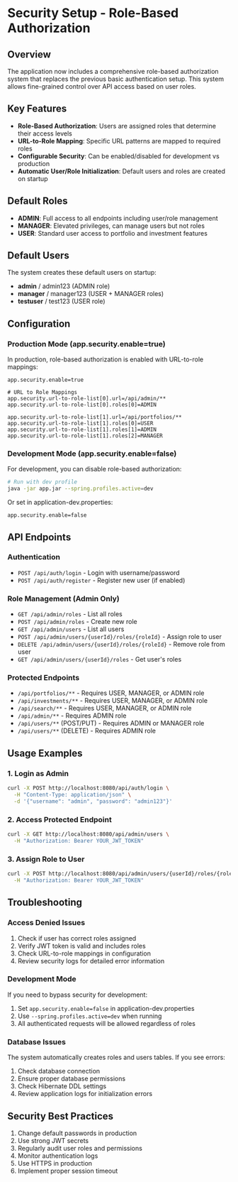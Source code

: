 # Security Setup - Role-Based Authorization

## Overview
The application now includes a comprehensive role-based authorization system that replaces the previous basic authentication setup. This system allows fine-grained control over API access based on user roles.

## Key Features
- **Role-Based Authorization**: Users are assigned roles that determine their access levels
- **URL-to-Role Mapping**: Specific URL patterns are mapped to required roles
- **Configurable Security**: Can be enabled/disabled for development vs production
- **Automatic User/Role Initialization**: Default users and roles are created on startup

## Default Roles
- **ADMIN**: Full access to all endpoints including user/role management
- **MANAGER**: Elevated privileges, can manage users but not roles
- **USER**: Standard user access to portfolio and investment features

## Default Users
The system creates these default users on startup:
- **admin** / admin123 (ADMIN role)
- **manager** / manager123 (USER + MANAGER roles)  
- **testuser** / test123 (USER role)

## Configuration

### Production Mode (app.security.enable=true)
In production, role-based authorization is enabled with URL-to-role mappings:

```properties
app.security.enable=true

# URL to Role Mappings
app.security.url-to-role-list[0].url=/api/admin/**
app.security.url-to-role-list[0].roles[0]=ADMIN

app.security.url-to-role-list[1].url=/api/portfolios/**
app.security.url-to-role-list[1].roles[0]=USER
app.security.url-to-role-list[1].roles[1]=ADMIN
app.security.url-to-role-list[1].roles[2]=MANAGER
```

### Development Mode (app.security.enable=false)
For development, you can disable role-based authorization:

```bash
# Run with dev profile
java -jar app.jar --spring.profiles.active=dev
```

Or set in application-dev.properties:
```properties
app.security.enable=false
```

## API Endpoints

### Authentication
- `POST /api/auth/login` - Login with username/password
- `POST /api/auth/register` - Register new user (if enabled)

### Role Management (Admin Only)
- `GET /api/admin/roles` - List all roles
- `POST /api/admin/roles` - Create new role
- `GET /api/admin/users` - List all users
- `POST /api/admin/users/{userId}/roles/{roleId}` - Assign role to user
- `DELETE /api/admin/users/{userId}/roles/{roleId}` - Remove role from user
- `GET /api/admin/users/{userId}/roles` - Get user's roles

### Protected Endpoints
- `/api/portfolios/**` - Requires USER, MANAGER, or ADMIN role
- `/api/investments/**` - Requires USER, MANAGER, or ADMIN role
- `/api/search/**` - Requires USER, MANAGER, or ADMIN role
- `/api/admin/**` - Requires ADMIN role
- `/api/users/**` (POST/PUT) - Requires ADMIN or MANAGER role
- `/api/users/**` (DELETE) - Requires ADMIN role

## Usage Examples

### 1. Login as Admin
```bash
curl -X POST http://localhost:8080/api/auth/login \
  -H "Content-Type: application/json" \
  -d '{"username": "admin", "password": "admin123"}'
```

### 2. Access Protected Endpoint
```bash
curl -X GET http://localhost:8080/api/admin/users \
  -H "Authorization: Bearer YOUR_JWT_TOKEN"
```

### 3. Assign Role to User
```bash
curl -X POST http://localhost:8080/api/admin/users/{userId}/roles/{roleId} \
  -H "Authorization: Bearer YOUR_JWT_TOKEN"
```

## Troubleshooting

### Access Denied Issues
1. Check if user has correct roles assigned
2. Verify JWT token is valid and includes roles
3. Check URL-to-role mappings in configuration
4. Review security logs for detailed error information

### Development Mode
If you need to bypass security for development:
1. Set `app.security.enable=false` in application-dev.properties
2. Use `--spring.profiles.active=dev` when running
3. All authenticated requests will be allowed regardless of roles

### Database Issues
The system automatically creates roles and users tables. If you see errors:
1. Check database connection
2. Ensure proper database permissions
3. Check Hibernate DDL settings
4. Review application logs for initialization errors

## Security Best Practices
1. Change default passwords in production
2. Use strong JWT secrets
3. Regularly audit user roles and permissions
4. Monitor authentication logs
5. Use HTTPS in production
6. Implement proper session timeout 